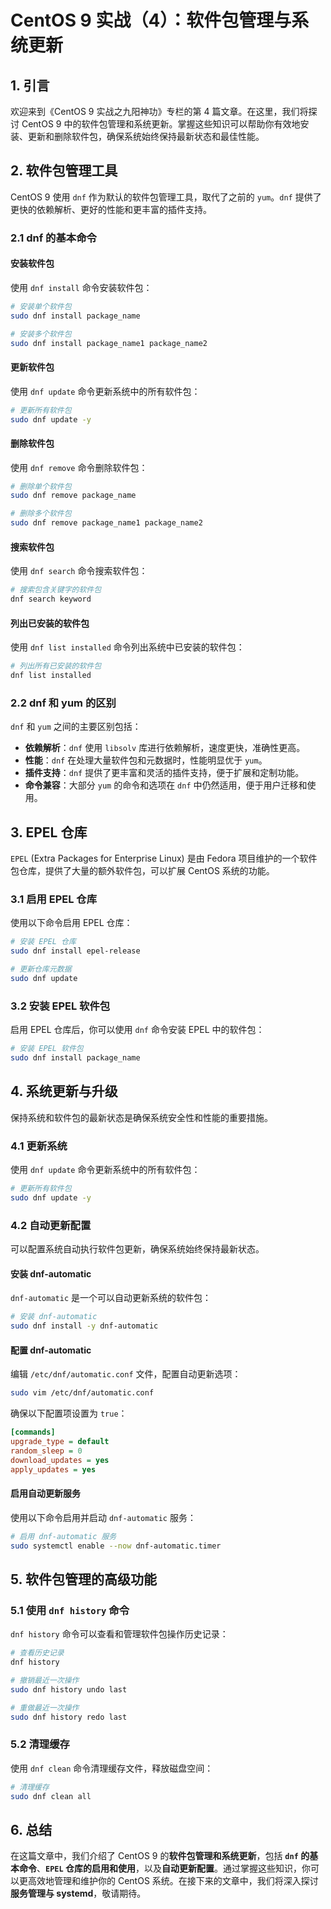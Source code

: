 # CentOS 9 实战（4）：软件包管理与系统更新

## 1. 引言

欢迎来到《CentOS 9 实战之九阳神功》专栏的第 4 篇文章。在这里，我们将探讨 CentOS 9 中的软件包管理和系统更新。掌握这些知识可以帮助你有效地安装、更新和删除软件包，确保系统始终保持最新状态和最佳性能。

## 2. 软件包管理工具

CentOS 9 使用 `dnf` 作为默认的软件包管理工具，取代了之前的 `yum`。`dnf` 提供了更快的依赖解析、更好的性能和更丰富的插件支持。

### 2.1 dnf 的基本命令

#### 安装软件包

使用 `dnf install` 命令安装软件包：

```sh
# 安装单个软件包
sudo dnf install package_name

# 安装多个软件包
sudo dnf install package_name1 package_name2
```

#### 更新软件包

使用 `dnf update` 命令更新系统中的所有软件包：

```sh
# 更新所有软件包
sudo dnf update -y
```

#### 删除软件包

使用 `dnf remove` 命令删除软件包：

```sh
# 删除单个软件包
sudo dnf remove package_name

# 删除多个软件包
sudo dnf remove package_name1 package_name2
```

#### 搜索软件包

使用 `dnf search` 命令搜索软件包：

```sh
# 搜索包含关键字的软件包
dnf search keyword
```

#### 列出已安装的软件包

使用 `dnf list installed` 命令列出系统中已安装的软件包：

```sh
# 列出所有已安装的软件包
dnf list installed
```

### 2.2 dnf 和 yum 的区别

`dnf` 和 `yum` 之间的主要区别包括：

- **依赖解析**：`dnf` 使用 `libsolv` 库进行依赖解析，速度更快，准确性更高。
- **性能**：`dnf` 在处理大量软件包和元数据时，性能明显优于 `yum`。
- **插件支持**：`dnf` 提供了更丰富和灵活的插件支持，便于扩展和定制功能。
- **命令兼容**：大部分 `yum` 的命令和选项在 `dnf` 中仍然适用，便于用户迁移和使用。

## 3. EPEL 仓库

`EPEL` (Extra Packages for Enterprise Linux) 是由 Fedora 项目维护的一个软件包仓库，提供了大量的额外软件包，可以扩展 CentOS 系统的功能。

### 3.1 启用 EPEL 仓库

使用以下命令启用 EPEL 仓库：

```sh
# 安装 EPEL 仓库
sudo dnf install epel-release

# 更新仓库元数据
sudo dnf update
```

### 3.2 安装 EPEL 软件包

启用 EPEL 仓库后，你可以使用 `dnf` 命令安装 EPEL 中的软件包：

```sh
# 安装 EPEL 软件包
sudo dnf install package_name
```

## 4. 系统更新与升级

保持系统和软件包的最新状态是确保系统安全性和性能的重要措施。

### 4.1 更新系统

使用 `dnf update` 命令更新系统中的所有软件包：

```sh
# 更新所有软件包
sudo dnf update -y
```

### 4.2 自动更新配置

可以配置系统自动执行软件包更新，确保系统始终保持最新状态。

#### 安装 dnf-automatic

`dnf-automatic` 是一个可以自动更新系统的软件包：

```sh
# 安装 dnf-automatic
sudo dnf install -y dnf-automatic
```

#### 配置 dnf-automatic

编辑 `/etc/dnf/automatic.conf` 文件，配置自动更新选项：

```sh
sudo vim /etc/dnf/automatic.conf
```

确保以下配置项设置为 `true`：

```ini
[commands]
upgrade_type = default
random_sleep = 0
download_updates = yes
apply_updates = yes
```

#### 启用自动更新服务

使用以下命令启用并启动 `dnf-automatic` 服务：

```sh
# 启用 dnf-automatic 服务
sudo systemctl enable --now dnf-automatic.timer
```

## 5. 软件包管理的高级功能

### 5.1 使用 `dnf history` 命令

`dnf history` 命令可以查看和管理软件包操作历史记录：

```sh
# 查看历史记录
dnf history

# 撤销最近一次操作
sudo dnf history undo last

# 重做最近一次操作
sudo dnf history redo last
```

### 5.2 清理缓存

使用 `dnf clean` 命令清理缓存文件，释放磁盘空间：

```sh
# 清理缓存
sudo dnf clean all
```

## 6. 总结

在这篇文章中，我们介绍了 CentOS 9 的**软件包管理和系统更新**，包括 **`dnf` 的基本命令**、**`EPEL` 仓库的启用和使用**，以及**自动更新配置**。通过掌握这些知识，你可以更高效地管理和维护你的 CentOS 系统。在接下来的文章中，我们将深入探讨 **服务管理与 systemd**，敬请期待。
